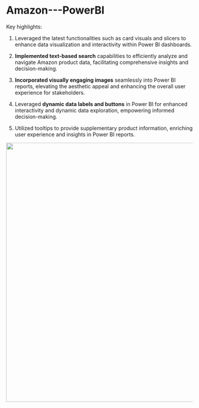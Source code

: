 # Amazon---PowerBI
Key highlights:

1. Leveraged the latest functionalities such as card visuals and slicers to enhance data visualization and interactivity within Power BI dashboards.
   
2. **Implemented text-based search** capabilities to efficiently analyze and navigate Amazon product data, facilitating comprehensive insights and decision-making.

3. **Incorporated visually engaging images** seamlessly into Power BI reports, elevating the aesthetic appeal and enhancing the overall user experience for stakeholders.

4. Leveraged **dynamic data labels and buttons** in Power BI for enhanced interactivity and dynamic data exploration, empowering informed decision-making.
  
5. Utilized tooltips to provide supplementary product information, enriching user experience and insights in Power BI reports.

<img align="center" width="700" src="https://github.com/amitgajkal/Amazon-PowerBI/blob/main/Resouseces/Amzn.gif" />
